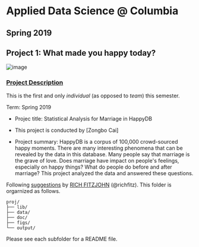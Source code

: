 # Applied Data Science @ Columbia
## Spring 2019
## Project 1: What made you happy today?

![image](figs/title.jpeg)

### [Project Description](doc/Proj1_desc.md)
This is the first and only *individual* (as opposed to *team*) this semester. 

Term: Spring 2019

+ Projec title: Statistical Analysis for Marriage in HappyDB
+ This project is conducted by [Zongbo Cai]

+ Project summary: HappyDB is a corpus of 100,000 crowd-sourced happy moments. There are many interesting phenomena that can be revealed by the data in this database. Many people say that marriage is the grave of love. Does marriage have impact on people's feelings, especially on happy things? What do people do before and after marriage? This project analyzed the data and answered these questions.

Following [suggestions](http://nicercode.github.io/blog/2013-04-05-projects/) by [RICH FITZJOHN](http://nicercode.github.io/about/#Team) (@richfitz). This folder is orgarnized as follows.

```
proj/
├── lib/
├── data/
├── doc/
├── figs/
└── output/
```

Please see each subfolder for a README file.
